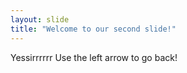 ```yaml
---
layout: slide
title: "Welcome to our second slide!"
---
```

Yessirrrrrr
Use the left arrow to go back!
